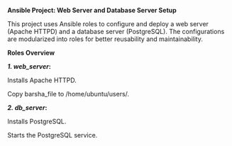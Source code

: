 **Ansible Project: Web Server and Database Server Setup**

This project uses Ansible roles to configure and deploy a web server (Apache HTTPD) and a database server (PostgreSQL). The configurations are modularized into roles for better reusability and maintainability.

**Roles Overview**

**_1. web_server_:**

Installs Apache HTTPD.

Copy barsha_file to /home/ubuntu/users/.

**_2. db_server_:**

Installs PostgreSQL.

Starts the PostgreSQL service.


